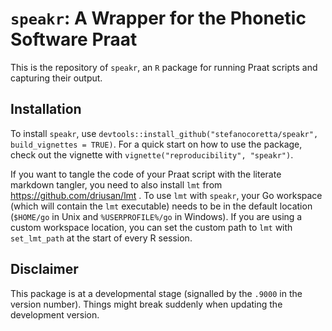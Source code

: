 # `speakr`: A Wrapper for the Phonetic Software Praat

This is the repository of `speakr`, an `R` package for running Praat scripts and capturing their output.

## Installation

To install `speakr`, use `devtools::install_github("stefanocoretta/speakr", build_vignettes = TRUE)`. For a quick start on how to use the package, check out the vignette with `vignette("reproducibility", "speakr")`.

If you want to tangle the code of your Praat script with the literate markdown tangler, you need to also install `lmt` from <https://github.com/driusan/lmt> .
To use `lmt` with `speakr`, your Go workspace (which will contain the `lmt` executable) needs to be in the default location (`$HOME/go` in Unix and `%USERPROFILE%/go` in Windows). If you are using a custom workspace location, you can set the custom path to `lmt` with `set_lmt_path` at the start of every R session.

## Disclaimer

This package is at a developmental stage (signalled by the `.9000` in the version number). Things might break suddenly when updating the development version.
